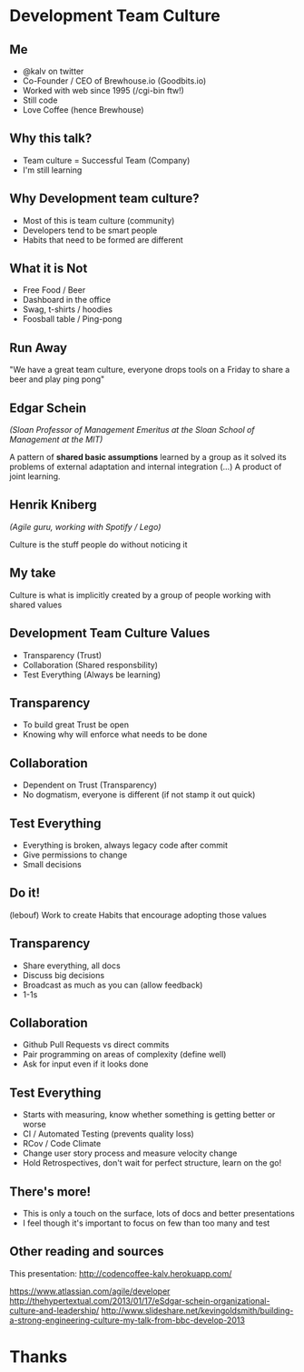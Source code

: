 <!SLIDE title-slide>
# Development Team Culture

<!SLIDE bullets transition=fade>
## Me

- @kalv on twitter
- Co-Founder / CEO of Brewhouse.io (Goodbits.io)
- Worked with web since 1995 (/cgi-bin ftw!)
- Still code
- Love Coffee (hence Brewhouse)

<!SLIDE bullets transition=fade>
## Why this talk?
- Team culture = Successful Team (Company)
- I'm still learning

<!SLIDE bullets transition=fade>
## Why **Development** team culture?
- Most of this is team culture (community)
- Developers tend to be smart people
- Habits that need to be formed are different

<!SLIDE bullets transition=fade>
## What it is Not
- Free Food / Beer
- Dashboard in the office
- Swag, t-shirts / hoodies
- Foosball table / Ping-pong

<!SLIDE bullets transition=fade>
## Run Away

"We have a great team culture, everyone drops tools on a Friday to share a beer and play ping pong"

<!SLIDE bullets transition=fade>
## Edgar Schein

<em>(Sloan Professor of Management Emeritus at the Sloan School of Management at the MIT)</em>

A pattern of **shared basic assumptions** learned by a group as it solved its problems of external adaptation and internal integration (…) A product of joint learning.

<!SLIDE bullets transition=fade>
## Henrik Kniberg
<em>(Agile guru, working with Spotify / Lego)</em>

Culture is the stuff people do without noticing it

<!SLIDE bullets transition=fade>
## My take

Culture is what is implicitly created by a group of people working with shared values

<!SLIDE bullets transition=fade>
## Development Team Culture Values

- Transparency (Trust)
- Collaboration (Shared responsbility)
- Test Everything (Always be learning)

<!SLIDE bullets transition=fade>
## Transparency

- To build great Trust be open
- Knowing why will enforce what needs to be done

<!SLIDE bullets transition=fade>
## Collaboration

- Dependent on Trust (Transparency)
- No dogmatism, everyone is different (if not stamp it out quick)

<!SLIDE bullets transition=fade>
## Test Everything

- Everything is broken, always legacy code after commit
- Give permissions to change
- Small decisions

<!SLIDE bullets transition=fade>
## Do it!
(lebouf)
Work to create Habits that encourage adopting those values

<!SLIDE bullets transition=fade>
## Transparency
- Share everything, all docs
- Discuss big decisions
- Broadcast as much as you can (allow feedback)
- 1-1s

<!SLIDE bullets transition=fade>
## Collaboration
- Github Pull Requests vs direct commits
- Pair programming on areas of complexity (define well)
- Ask for input even if it looks done

<!SLIDE bullets transition=fade>
## Test Everything
- Starts with measuring, know whether something is getting better or worse
- CI / Automated Testing (prevents quality loss)
- RCov / Code Climate
- Change user story process and measure velocity change
- Hold Retrospectives, don't wait for perfect structure, learn on the go!

<!SLIDE bullets transition=fade>
## There's more!

- This is only a touch on the surface, lots of docs and better presentations
- I feel though it's important to focus on few than too many and test

<!SLIDE bullets transition=fade>
## Other reading and sources

This presentation:
http://codencoffee-kalv.herokuapp.com/

https://www.atlassian.com/agile/developer
http://thehypertextual.com/2013/01/17/eSdgar-schein-organizational-culture-and-leadership/
http://www.slideshare.net/kevingoldsmith/building-a-strong-engineering-culture-my-talk-from-bbc-develop-2013

# Thanks
